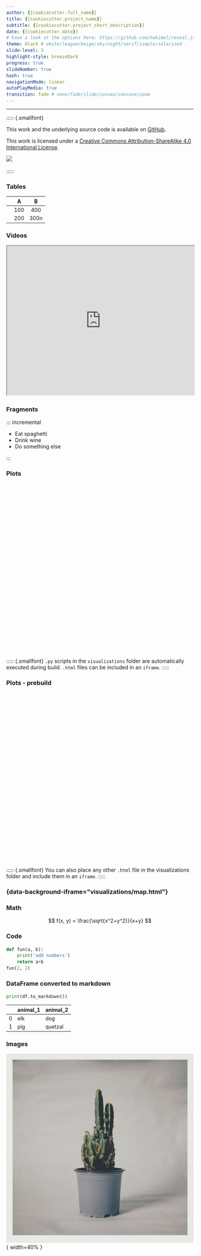 ```yaml
---
author: {{cookiecutter.full_name}}
title: {{cookiecutter.project_name}}
subtitle: {{cookiecutter.project_short_description}}
date: {{cookiecutter.date}}
# have a look at the options here: https://github.com/hakimel/reveal.js#configuration
theme: black # white/league/beige/sky/night/serif/simple/solarized
slide-level: 3
highlight-style: breezeDark
progress: true
slideNumber: true
hash: true
navigationMode: linear
autoPlayMedia: true
transition: fade # none/fade/slide/convex/concave/zoom
---
```


---

::::: {.smallfont}

This work and the underlying source code is available on [<i class="fab fa-github-square"></i>GitHub](https://github.com/{{cookiecutter.github_username}}/{{cookiecutter.project_slug}}).
 
This work is licensed under a [Creative Commons Attribution-ShareAlike 4.0 International License](https://creativecommons.org/licenses/by-sa/4.0/).

[![](https://i.creativecommons.org/l/by-sa/4.0/88x31.png)](https://creativecommons.org/licenses/by-sa/4.0/)

:::::



### Tables

| | A | B |
| :---| :---: | :---: |
| <i class="fas fa-clock"></i> | 100 | 400 |
| <i class="fas fa-plus"></i> | 200 | 300n |


### Videos


<iframe data-autoplay width="100%" height="400px" src="https://www.youtube.com/embed/Wfoy_OvNDvw"></iframe>



### Fragments

::: incremental

- Eat spaghetti
- Drink wine
- Do something else

:::


### Plots

<iframe scrolling="no" style="border:none;" seamless="seamless" data-src="visualizations/plotly_example.html" height="450" width="100%"></iframe>

::::: {.smallfont}
`.py` scripts in the `visualizations` folder are automatically executed during build. `.html` files can be included in an `iframe`.
:::::

### Plots - prebuild

<iframe scrolling="no" style="border:none;" seamless="seamless" data-src="visualizations/plotly_example_pre_build.html" height="450" width="100%"></iframe>

::::: {.smallfont}
You can also place any other `.html` file in the visualizations folder and include them in an `iframe`.
:::::



### {data-background-iframe="visualizations/map.html"}


### Math

$$
f(x, y) = \frac{\sqrt{x^2+y^2}}{x+y}
$$

### Code

```python
def fun(a, b):
    print('add numbers')
    return a+b
fun(2, 2)
```

### DataFrame converted to markdown

```python
print(df.to_markdown())   
```

|    | animal_1   | animal_2   |
|---:|:-----------|:-----------|
|  0 | elk        | dog        |
|  1 | pig        | quetzal    |


### Images

![example image](assets/images/example.jpg "example image"){ width=40% }

 
